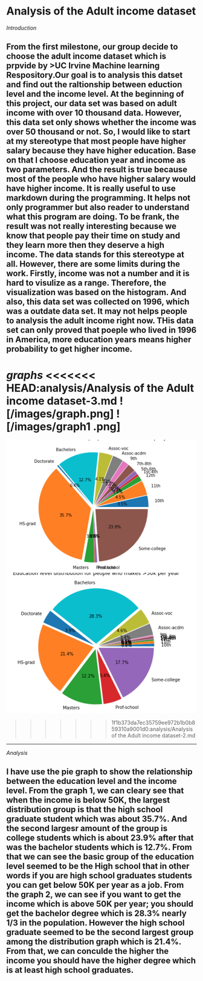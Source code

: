 # Analysis of the Adult income dataset
*Introduction*

From the first milestone, our group decide to choose the **adult income dataset** which is prpvide by >UC Irvine Machine learning Respository.Our goal is to analysis this datset and find out the raltionship between eduction level and the income level. At the beginning of this project, our data set was based on adult income with over 10 thousand data. However, this data set only shows whether the income was over 50 thousand or not. So, I would like to start at my stereotype that most people have higher salary because they have higher education. Base on that I choose education year and income as two parameters. And the result is true because most of the people who have higher salary would have higher income. It is really useful to use markdown during the programming. It helps not only programmer but also reader to understand what this program are doing. To be frank, the result was not really interesting because we know that people pay their time on study and they learn more then they deserve a high income. The data stands for this stereotype at all. However, there are some limits during the work. Firstly, income was not a number and it is hard to visulize as a range. Therefore, the visualization was based on the histogram. And also, this data set was collected on 1996, which was a outdate data set. It may not helps people to analysis the adult income right now. THis data set can only proved that poeple who lived in 1996 in America, more education years means higher probability to get higher income.
-----
*graphs*
<<<<<<< HEAD:analysis/Analysis of the Adult income dataset-3.md
![/images/graph.png]
![/images/graph1 .png]
=======

![graph1](/images/graph.png)
![graph2](/images/graph1.png)

>>>>>>> 1f1b373da7ec35759ee972b1b0b859310a9001d0:analysis/Analysis of the Adult income dataset-2.md
----
*Analysis*

I have use the pie graph to show the relationship between the education level and the income level. From the graph 1, we can cleary see that when the income is below 50K, the largest distribution group is that the high school graduate student which was about 35.7%. And the second largesr amount of the group is college students which is about 23.9% after that was the bachelor students which is 12.7%. From that we can see the basic group of the education level seemed to be the High school that in other words if you are high school graduates students you can get below 50K per year as a job. From the graph 2, we can see if you want to get the income which is above 50K per year; you should get the bachelor degree which is 28.3% nearly 1/3 in the population. However the high school graduate seemed to be the second largest group among the distribution graph which is 21.4%. From that, we can conculde the higher the income you should have the higher degree which is at least high school graduates. 
-----








